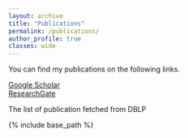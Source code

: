 ```yaml
---
layout: archive
title: "Publications"
permalink: /publications/
author_profile: true
classes: wide
---
```


You can find my publications on the following links.
  
   
<a href="https://scholar.google.com/citations?user=sENcHGwAAAAJ&hl=en"><i class="ai ai-fw ai-google-scholar"></i> Google Scholar</a>   
<a href="https://www.researchgate.net/profile/Javad-Forough-2"><i class="ai ai-fw ai-researchgate"></i> ResearchGate</a>   
 


The list of publication fetched from DBLP

<script src="https://bibbase.org/show?bib=https://dblp.org/pid/285/3540.bib&jsonp=1"></script>

{% include base_path %}

<!-- {% capture written_year %}'None'{% endcapture %}
{% for post in site.publications reversed %}
  {% capture year %}{{ post.date | date: '%Y' }}{% endcapture %}
  {% if year != written_year %}
    <h2 id="{{ year | slugify }}" class="archive__subtitle">{{ year }}</h2>
    {% capture written_year %}{{ year }}{% endcapture %}
  {% endif %}
  {% include archive-single.html %}
{% endfor %} -->

